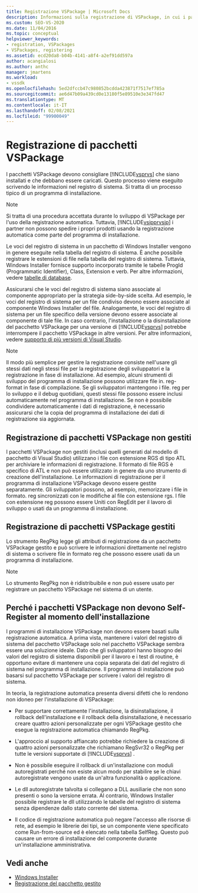 ```yaml
---
title: Registrazione VSPackage | Microsoft Docs
description: Informazioni sulla registrazione di VSPackage, in cui i pacchetti consigliano a Visual Studio che sono installati e che devono essere caricati scrivendo informazioni nel registro di sistema.
ms.custom: SEO-VS-2020
ms.date: 11/04/2016
ms.topic: conceptual
helpviewer_keywords:
- registration, VSPackages
- VSPackages, registering
ms.assetid: ecd20da8-b04b-4141-a8f4-a2ef91dd597a
author: acangialosi
ms.author: anthc
manager: jmartens
ms.workload:
- vssdk
ms.openlocfilehash: 5ed2dfccb47c980852bcdda423871f7517ef785a
ms.sourcegitcommit: ae6d47b09a439cd0e13180f5e89510e3e347fd47
ms.translationtype: MT
ms.contentlocale: it-IT
ms.lasthandoff: 02/08/2021
ms.locfileid: "99900049"
---
```

# <a name="vspackage-registration"></a>Registrazione di pacchetti VSPackage
I pacchetti VSPackage devono consigliare [!INCLUDE[vsprvs](../../code-quality/includes/vsprvs_md.md)] che siano installati e che debbano essere caricati. Questo processo viene eseguito scrivendo le informazioni nel registro di sistema. Si tratta di un processo tipico di un programma di installazione.

> [!NOTE]
> Si tratta di una procedura accettata durante lo sviluppo di VSPackage per l'uso della registrazione automatica. Tuttavia, [!INCLUDE[vsipprvsip](../../extensibility/includes/vsipprvsip_md.md)] i partner non possono spedire i propri prodotti usando la registrazione automatica come parte del programma di installazione.

 Le voci del registro di sistema in un pacchetto di Windows Installer vengono in genere eseguite nella tabella del registro di sistema. È anche possibile registrare le estensioni di file nella tabella del registro di sistema. Tuttavia, Windows Installer fornisce supporto incorporato tramite le tabelle ProgId (Programmatic Identifier), Class, Extension e verb. Per altre informazioni, vedere [tabelle di database](/windows/desktop/Msi/database-tables).

 Assicurarsi che le voci del registro di sistema siano associate al componente appropriato per la strategia side-by-side scelta. Ad esempio, le voci del registro di sistema per un file condiviso devono essere associate al componente Windows Installer del file. Analogamente, le voci del registro di sistema per un file specifico della versione devono essere associate al componente di tale file. In caso contrario, l'installazione o la disinstallazione del pacchetto VSPackage per una versione di [!INCLUDE[vsprvs](../../code-quality/includes/vsprvs_md.md)] potrebbe interrompere il pacchetto VSPackage in altre versioni. Per altre informazioni, vedere [supporto di più versioni di Visual Studio](../../extensibility/supporting-multiple-versions-of-visual-studio.md).

> [!NOTE]
> Il modo più semplice per gestire la registrazione consiste nell'usare gli stessi dati negli stessi file per la registrazione degli sviluppatori e la registrazione in fase di installazione. Ad esempio, alcuni strumenti di sviluppo del programma di installazione possono utilizzare file in. reg-format in fase di compilazione. Se gli sviluppatori mantengono i file. reg per lo sviluppo e il debug quotidiani, questi stessi file possono essere inclusi automaticamente nel programma di installazione. Se non è possibile condividere automaticamente i dati di registrazione, è necessario assicurarsi che la copia del programma di installazione dei dati di registrazione sia aggiornata.

## <a name="registering-unmanaged-vspackages"></a>Registrazione di pacchetti VSPackage non gestiti
 I pacchetti VSPackage non gestiti (inclusi quelli generati dal modello di pacchetto di Visual Studio) utilizzano i file con estensione RGS di tipo ATL per archiviare le informazioni di registrazione. Il formato di file RGS è specifico di ATL e non può essere utilizzato in genere da uno strumento di creazione dell'installazione. Le informazioni di registrazione per il programma di installazione VSPackage devono essere gestite separatamente. Gli sviluppatori possono, ad esempio, memorizzare i file in formato. reg sincronizzati con le modifiche al file con estensione rgs. I file con estensione reg possono essere Uniti con RegEdit per il lavoro di sviluppo o usati da un programma di installazione.

## <a name="registering-managed-vspackages"></a>Registrazione di pacchetti VSPackage gestiti
 Lo strumento RegPkg legge gli attributi di registrazione da un pacchetto VSPackage gestito e può scrivere le informazioni direttamente nel registro di sistema o scrivere file in formato reg che possono essere usati da un programma di installazione.

> [!NOTE]
> Lo strumento RegPkg non è ridistribuibile e non può essere usato per registrare un pacchetto VSPackage nel sistema di un utente.

## <a name="why-vspackages-should-not-self-register-at-install-time"></a>Perché i pacchetti VSPackage non devono Self-Register al momento dell'installazione
 I programmi di installazione VSPackage non devono essere basati sulla registrazione automatica. A prima vista, mantenere i valori del registro di sistema del pacchetto VSPackage solo nel pacchetto VSPackage sembra essere una soluzione ideale. Dato che gli sviluppatori hanno bisogno dei valori del registro di sistema disponibili per il lavoro e i test di routine, è opportuno evitare di mantenere una copia separata dei dati del registro di sistema nel programma di installazione. Il programma di installazione può basarsi sul pacchetto VSPackage per scrivere i valori del registro di sistema.

 In teoria, la registrazione automatica presenta diversi difetti che lo rendono non idoneo per l'installazione di VSPackage:

- Per supportare correttamente l'installazione, la disinstallazione, il rollback dell'installazione e il rollback della disinstallazione, è necessario creare quattro azioni personalizzate per ogni VSPackage gestito che esegue la registrazione automatica chiamando RegPkg.

- L'approccio al supporto affiancato potrebbe richiedere la creazione di quattro azioni personalizzate che richiamano RegSvr32 o RegPkg per tutte le versioni supportate di [!INCLUDE[vsprvs](../../code-quality/includes/vsprvs_md.md)] .

- Non è possibile eseguire il rollback di un'installazione con moduli autoregistrati perché non esiste alcun modo per stabilire se le chiavi autoregistrate vengono usate da un'altra funzionalità o applicazione.

- Le dll autoregistrate talvolta si collegano a DLL ausiliarie che non sono presenti o sono la versione errata. Al contrario, Windows Installer possibile registrare le dll utilizzando le tabelle del registro di sistema senza dipendenze dallo stato corrente del sistema.

- Il codice di registrazione automatica può negare l'accesso alle risorse di rete, ad esempio le librerie dei tipi, se un componente viene specificato come Run-from-source ed è elencato nella tabella SelfReg. Questo può causare un errore di installazione del componente durante un'installazione amministrativa.

## <a name="see-also"></a>Vedi anche
- [Windows Installer](/windows/desktop/Msi/windows-installer-portal)
- [Registrazione del pacchetto gestito](/previous-versions/bb166783(v=vs.100))